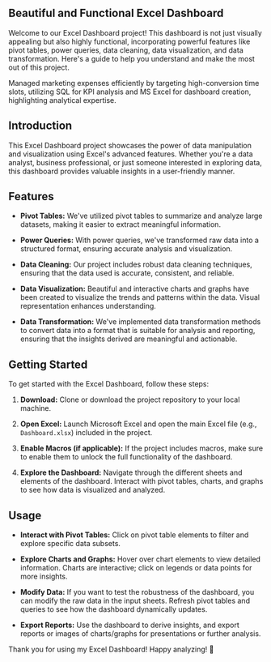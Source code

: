 ## Beautiful and Functional Excel Dashboard

Welcome to our Excel Dashboard project! This dashboard is not just visually appealing but also highly functional, incorporating powerful features like pivot tables, power queries, data cleaning, data visualization, and data transformation. Here's a guide to help you understand and make the most out of this project.

Managed marketing expenses efficiently by targeting high-conversion time slots, utilizing SQL for KPI analysis and MS Excel for dashboard creation, highlighting analytical expertise.

## Introduction
This Excel Dashboard project showcases the power of data manipulation and visualization using Excel's advanced features. Whether you're a data analyst, business professional, or just someone interested in exploring data, this dashboard provides valuable insights in a user-friendly manner.

## Features
- **Pivot Tables:** We've utilized pivot tables to summarize and analyze large datasets, making it easier to extract meaningful information.
  
- **Power Queries:** With power queries, we've transformed raw data into a structured format, ensuring accurate analysis and visualization.
  
- **Data Cleaning:** Our project includes robust data cleaning techniques, ensuring that the data used is accurate, consistent, and reliable.
  
- **Data Visualization:** Beautiful and interactive charts and graphs have been created to visualize the trends and patterns within the data. Visual representation enhances understanding.
  
- **Data Transformation:** We've implemented data transformation methods to convert data into a format that is suitable for analysis and reporting, ensuring that the insights derived are meaningful and actionable.

## Getting Started
To get started with the Excel Dashboard, follow these steps:
1. **Download:** Clone or download the project repository to your local machine.
   
2. **Open Excel:** Launch Microsoft Excel and open the main Excel file (e.g., `Dashboard.xlsx`) included in the project.
   
3. **Enable Macros (if applicable):** If the project includes macros, make sure to enable them to unlock the full functionality of the dashboard.
   
4. **Explore the Dashboard:** Navigate through the different sheets and elements of the dashboard. Interact with pivot tables, charts, and graphs to see how data is visualized and analyzed.

## Usage
- **Interact with Pivot Tables:** Click on pivot table elements to filter and explore specific data subsets.
  
- **Explore Charts and Graphs:** Hover over chart elements to view detailed information. Charts are interactive; click on legends or data points for more insights.
  
- **Modify Data:** If you want to test the robustness of the dashboard, you can modify the raw data in the input sheets. Refresh pivot tables and queries to see how the dashboard dynamically updates.
  
- **Export Reports:** Use the dashboard to derive insights, and export reports or images of charts/graphs for presentations or further analysis.

Thank you for using my Excel Dashboard! Happy analyzing! 🚀
